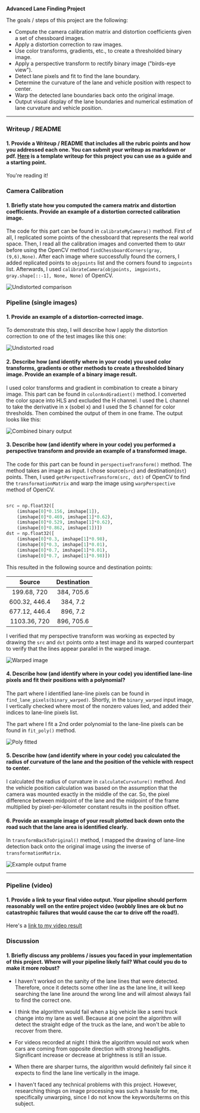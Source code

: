 **Advanced Lane Finding Project**

The goals / steps of this project are the following:

* Compute the camera calibration matrix and distortion coefficients given a set of chessboard images.
* Apply a distortion correction to raw images.
* Use color transforms, gradients, etc., to create a thresholded binary image.
* Apply a perspective transform to rectify binary image ("birds-eye view").
* Detect lane pixels and fit to find the lane boundary.
* Determine the curvature of the lane and vehicle position with respect to center.
* Warp the detected lane boundaries back onto the original image.
* Output visual display of the lane boundaries and numerical estimation of lane curvature and vehicle position.

[//]: # (Image References)

[image1]: ./test_images_output/undistort_compared.png "Undistorted"
[image2]: ./test_images_output/undistorted_output.png "Road Transformed"
[image3]: ./test_images_output/combined_binary_output.png "Binary Example"
[image4]: ./test_images_output/warped_straight_lines.png "Warp Example"
[image5]: ./test_images_output/colored_lane_marked.png "Fit Visual"
[image6]: ./test_images_output/example_output.png "Output"
[video1]: ./output_videos/project_video.mp4 "Video" 

---

### Writeup / README

#### 1. Provide a Writeup / README that includes all the rubric points and how you addressed each one.  You can submit your writeup as markdown or pdf.  [Here](https://github.com/udacity/CarND-Advanced-Lane-Lines/blob/master/writeup_template.md) is a template writeup for this project you can use as a guide and a starting point.  

You're reading it!

### Camera Calibration

#### 1. Briefly state how you computed the camera matrix and distortion coefficients. Provide an example of a distortion corrected calibration image.
The code for this part can be found in `calibrateMyCamera()` method. First of all, I replicated some points of the chessboard 
that represents the real world space. Then, I read all the calibration images and converted them to `GRAY` 
before using the OpenCV method `findChessboardCorners(gray, (9,6),None)`. After each image where successfully found the corners, I added 
replicated points to `objpoints` list and the corners found to `imgpoints` list. Afterwards, I used 
`calibrateCamera(objpoints, imgpoints, gray.shape[::-1], None, None)` of OpenCV.

![Undistorted comparison][image1]

### Pipeline (single images)

#### 1. Provide an example of a distortion-corrected image.

To demonstrate this step, I will describe how I apply the distortion correction to one of the test images like this one:

![Undistorted road][image2]

#### 2. Describe how (and identify where in your code) you used color transforms, gradients or other methods to create a thresholded binary image.  Provide an example of a binary image result.

I used color transforms and gradient in combination to create a binary image. This part can be found in `colorAndGradient()` method. 
I converted the color space into HLS and excluded the H channel. I used the L channel to take the derivative in x (sobel x) and I used 
the S channel for color thresholds. Then combined the output of them in one frame. The output looks like this:

![Combined binary output][image3]

#### 3. Describe how (and identify where in your code) you performed a perspective transform and provide an example of a transformed image.

The code for this part can be found in `perspectiveTransform()` method. The method takes an image as input. I chose source(`src`) and 
destination(`dst`) points. Then, I used `getPerspectiveTransform(src, dst)` of OpenCV to find the `transformationMatrix` and warp the image 
using `warpPerspective` method of OpenCV.

```python

src = np.float32([
	(imshape[0]*0.156, imshape[1]),
	(imshape[0]*0.469, imshape[1]*0.62), 
	(imshape[0]*0.529, imshape[1]*0.62), 
	(imshape[0]*0.862, imshape[1])])
dst = np.float32([
	(imshape[0]*0.3, imshape[1]*0.98),
	(imshape[0]*0.3, imshape[1]*0.01),
	(imshape[0]*0.7, imshape[1]*0.01),
	(imshape[0]*0.7, imshape[1]*0.98)])

```

This resulted in the following source and destination points:

| Source        | Destination   | 
|:-------------:|:-------------:| 
| 199.68, 720   | 384, 705.6    | 
| 600.32, 446.4 | 384, 7.2      |
| 677.12, 446.4 | 896, 7.2      |
| 1103.36, 720  | 896, 705.6    |

I verified that my perspective transform was working as expected by drawing the `src` and `dst` points onto a test image and its warped counterpart to verify that the lines appear parallel in the warped image.

![Warped image][image4]

#### 4. Describe how (and identify where in your code) you identified lane-line pixels and fit their positions with a polynomial?

The part where I identified lane-line pixels can be found in `find_lane_pixels(binary_warped)`. Shortly, in the `binary_warped` input 
image, I vertically checked where most of the nonzero values lied, and added their indices to lane-line pixels list.

The part where I fit a 2nd order polynomial to the lane-line pixels can be found in `fit_poly()` method.

![Poly fitted][image5]

#### 5. Describe how (and identify where in your code) you calculated the radius of curvature of the lane and the position of the vehicle with respect to center.

I calculated the radius of curvature in `calculateCurvature()` method. And the vehicle position calculation was based on the assumption that 
the camera was mounted exactly in the middle of the car. So, the pixel difference between midpoint of the lane and the midpoint of the frame 
multiplied by pixel-per-kilometer constant results in the position offset.

#### 6. Provide an example image of your result plotted back down onto the road such that the lane area is identified clearly.

In `transformBackToOriginal()` method, I mapped the drawing of lane-line detection back onto the original image using the inverse of `transformationMatrix`.

![Example output frame][image6]

---

### Pipeline (video)

#### 1. Provide a link to your final video output.  Your pipeline should perform reasonably well on the entire project video (wobbly lines are ok but no catastrophic failures that would cause the car to drive off the road!).

Here's a [link to my video result](./output_videos/project_video.mp4)


### Discussion

#### 1. Briefly discuss any problems / issues you faced in your implementation of this project.  Where will your pipeline likely fail?  What could you do to make it more robust?
* I haven't worked on the sanity of the lane lines that were detected. Therefore, once it detects some other line as the lane line, it will keep searching the lane line around the wrong line and 
will almost always fail to find the correct one.

* I think the algorithm would fail when a big vehicle like a semi truck change into my lane as well. Because at one point the algorithm will detect the straight edge of the truck as the lane, 
and won't be able to recover from there.

* For videos recorded at night I think the algorithm would not work when cars are coming from opposite direction with strong headlights. Significant increase
or decrease at brightness is still an issue.

* When there are sharper turns, the algorithm would definitely fail since it expects to find the lane line vertically in the image.

* I haven't faced any technical problems with this project. However, researching things on image processing was such a hassle for me, specifically unwarping, since I do not 
know the keywords/terms on this subject.